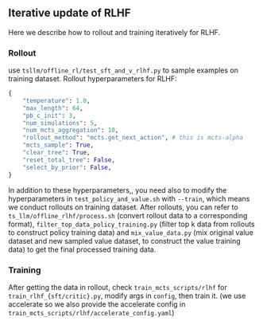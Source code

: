 ## Iterative update of RLHF
Here we describe how to rollout and training iteratively for RLHF.

### Rollout
use `tsllm/offline_rl/test_sft_and_v_rlhf.py` to sample examples on training dataset. Rollout hyperparameters for RLHF:
```python
{
    "temperature": 1.0, 
    "max_length": 64, 
    "pb_c_init": 3, 
    "num_simulations": 5, 
    "num_mcts_aggregation": 10, 
    "rollout_method": "mcts.get_next_action", # this is mcts-alpha
    "mcts_sample": True,
    "clear_tree": True,
    "reset_total_tree": False,
    "select_by_prior": False, 
}
```

In addition to these hyperparameters,, you need also to modify the hyperparameters in `test_policy_and_value.sh` with `--train`, which means we conduct rollouts on training dataset. After rollouts, you can refer to `ts_llm/offline_rlhf/process.sh` (convert rollout data to a corresponding format), `filter_top_data_policy_training.py` (filter top k data from rollouts to construct policy training data) and `mix_value_data.py` (mix original value dataset and new sampled value dataset, to construct the value training data) to get the final processed training data.


### Training
After getting the data in rollout, check `train_mcts_scripts/rlhf` for `train_rlhf_{sft/critic}.py`, modify args in `config`, then train it. (we use accelerate so we also provide the accelerate config in `train_mcts_scripts/rlhf/accelerate_config.yaml`)
